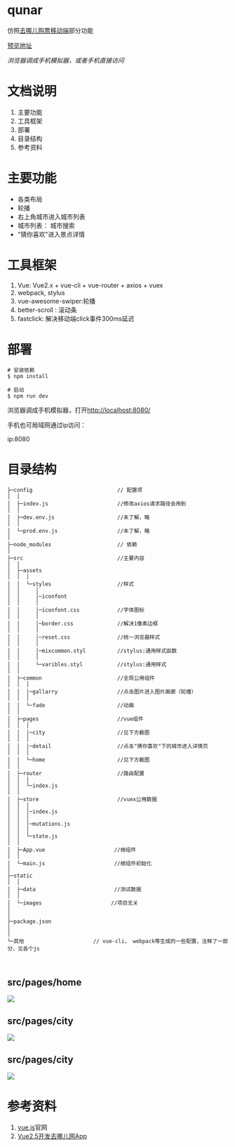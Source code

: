 # qunar
仿照[去哪儿购票移动端](http://piao.qunar.com/touch/)部分功能

[预览地址](https://forlornlily.github.io/qunar)

*浏览器调成手机模拟器，或者手机直接访问*
# 文档说明
1. 主要功能
2. 工具框架
3. 部署 
4. 目录结构
5. 参考资料
# 主要功能

* 各类布局
* 轮播
* 右上角城市进入城市列表
* 城市列表： 城市搜索
* "猜你喜欢"进入景点详情

# 工具框架
1. Vue: Vue2.x + vue-cli + vue-router + axios + vuex
2. webpack, stylus
3. vue-awesome-swiper:轮播
4. better-scroll : 滚动条
5. fastclick: 解决移动端click事件300ms延迟
# 部署
```shell
# 安装依赖
$ npm install 

# 启动
$ npm run dev
```
浏览器调成手机模拟器，打开[http://localhost:8080/](http://localhost:8080/)

手机也可局域网通过ip访问：

ip:8080

# 目录结构
```
├─config                           // 配置项
│  │
│  ├─index.js                      //修改axios请求路径会用到
│  │
│  ├─dev.env.js                    //未了解，略
│  │
│  └─prod.env.js                   //未了解，略
│ 
├─node_modules                     // 依赖
│
├─src                              //主要内容
│  │
│  ├─assets
│  │  │ 
│  │  └─styles                     //样式
│  │     │
│  │     │─iconfont 
│  │     │
│  │     │─iconfont.css            //字体图标
│  │     │
│  │     │─border.css              //解决1像素边框
│  │     │
│  │     │─reset.css               //统一浏览器样式
│  │     │
│  │     │─mixcommon.styl          //stylus:通用样式函数
│  │     │  
│  │     └─varibles.styl           //stylus:通用样式
│  │ 
│  ├─common                        //全局公用组件
│  │  │  
│  │  │─gallarry                   //点击图片进入图片画廊（轮播）
│  │  │ 
│  │  └─fade                       //动画
│  │
│  ├─pages                         //vue组件
│  │  │  
│  │  │─city                       //见下方截图
│  │  │  
│  │  │─detail                     //点击"猜你喜欢"下的城市进入详情页
│  │  │ 
│  │  └─home                       //见下方截图  
│  │
│  ├─router                        //路由配置
│  │  │ 
│  │  └─index.js               
│  │
│  ├─store                         //vuex公用数据
│  │  │  
│  │  │─index.js
│  │  │  
│  │  │─mutations.js                      
│  │  │ 
│  │  └─state.js               
│  │
│  ├─App.vue                      //根组件
│  │ 
│  └─main.js                      //根组件初始化
│
├─static 
│  │
│  ├─data                         //测试数据
│  │
│  └─images                      //项目无关
│
│
├─package.json              
│                           
│
└─其他                      // vue-cli， webpack等生成的一些配置，注释了一部分，见各个js
   
   
```
## src/pages/home

![](static/images/home.png)

## src/pages/city

![](static/images/city.png)

## src/pages/city

![](static/images/citySearch.png)
# 参考资料
1. [vue.js](https://cn.vuejs.org/v2/guide/)官网
2. [Vue2.5开发去哪儿网App](https://coding.imooc.com/class/203.html)

